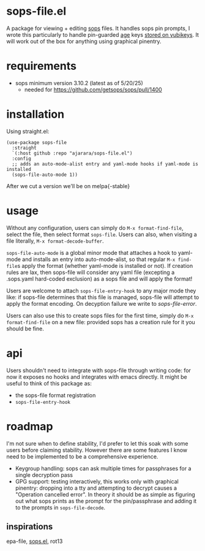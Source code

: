 # sops-file.el
A package for viewing + editing [sops](https://github.com/getsops/sops) files. It handles sops pin prompts, I wrote this particularly to handle pin-guarded [age](https://github.com/FiloSottile/age/) keys [stored on yubikeys](https://github.com/str4d/age-plugin-yubikey). It will work out of the box for anything using graphical pinentry.

# requirements
- sops minimum version 3.10.2 (latest as of 5/20/25)
  - needed for https://github.com/getsops/sops/pull/1400

# installation
Using straight.el:
``` emacs-lisp
(use-package sops-file
  :straight
  `(:host github :repo "ajarara/sops-file.el")
  :config
  ;; adds an auto-mode-alist entry and yaml-mode hooks if yaml-mode is installed
  (sops-file-auto-mode 1))
```

After we cut a version we'll be on melpa{-stable}

# usage
Without any configuration, users can simply do `M-x format-find-file`, select the file, then select format `sops-file`. Users can also, when visiting a file literally, `M-x format-decode-buffer`.

`sops-file-auto-mode` is a global minor mode that attaches a hook to yaml-mode and installs an entry into auto-mode-alist, so that regular `M-x find-file`s apply the format (whether yaml-mode is installed or not). If creation rules are lax, then sops-file will consider any yaml file (excepting a .sops.yaml hard-coded exclusion) as a sops file and will apply the format!

Users are welcome to attach `sops-file-entry-hook` to any major mode they like: if sops-file determines that this file is managed, sops-file will attempt to apply the format encoding. On decyption failure we write to *sops-file-error*.

Users can also use this to create sops files for the first time, simply do `M-x format-find-file` on a new file: provided sops has a creation rule for it you should be fine.

# api
Users shouldn't need to integrate with sops-file through writing code: for now it exposes no hooks and integrates with emacs directly. It might be useful to think of this package as:
- the sops-file format registration
- `sops-file-entry-hook`

# roadmap
I'm not sure when to define stability, I'd prefer to let this soak with some users before claiming stability. However there are some features I know need to be implemented to be a comprehensive experience. 
- Keygroup handling: sops can ask multiple times for passphrases for a single decryption pass
- GPG support: testing interactively, this works only with graphical pinentry: dropping into a tty and attempting to decrypt causes a "Operation cancelled error". In theory it should be as simple as figuring out what sops prints as the prompt for the pin/passphrase and adding it to the prompts in `sops-file-decode`.

## inspirations
epa-file, [sops.el](https://github.com/djgoku/sops), rot13
